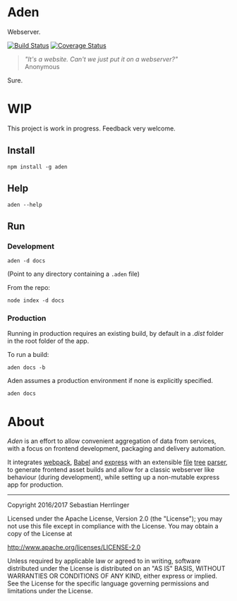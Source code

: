 # Aden
Webserver.

[![Build Status](https://travis-ci.org/kommander/aden.png)](https://travis-ci.org/kommander/aden) [![Coverage Status](https://coveralls.io/repos/github/kommander/aden/badge.svg?branch=master)](https://coveralls.io/github/kommander/aden?branch=master)


> _"It's a website. Can't we just put it on a webserver?"_  
> Anonymous

Sure.

# WIP
This project is work in progress. Feedback very welcome.

## Install
```
npm install -g aden
```

## Help
```
aden --help
```

## Run
### Development
```
aden -d docs
```
(Point to any directory containing a `.aden` file)

From the repo:
```
node index -d docs
```

### Production
Running in production requires an existing build,
by default in a _.dist_ folder in the root folder of the app.

To run a build:
```
aden docs -b
```

Aden assumes a production environment if none is explicitly specified.
```
aden docs
```

# About
_Aden_ is an effort to allow convenient aggregation of data from services,
with a focus on frontend development, packaging and delivery automation.

It integrates [webpack](https://github.com/webpack/webpack),
[Babel](https://babeljs.io) and
[express](http://expressjs.com/) with an extensible [file](https://en.wikipedia.org/wiki/Computer_file) [tree](https://en.wikipedia.org/wiki/Tree_(data_structure)) [parser](https://en.wikipedia.org/wiki/Parsing),
to generate frontend asset builds and allow for a classic webserver like behaviour
(during development), while setting up a non-mutable express app for production.


---
Copyright 2016/2017 Sebastian Herrlinger

Licensed under the Apache License, Version 2.0 (the "License");
you may not use this file except in compliance with the License.
You may obtain a copy of the License at

 http://www.apache.org/licenses/LICENSE-2.0

Unless required by applicable law or agreed to in writing, software
distributed under the License is distributed on an "AS IS" BASIS,
WITHOUT WARRANTIES OR CONDITIONS OF ANY KIND, either express or implied.
See the License for the specific language governing permissions and
limitations under the License.
